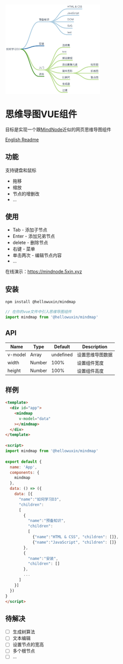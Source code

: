 <img src="./public/mindmap.png" width="300"/>

# 思维导图VUE组件

目标是实现一个跟[MindNode](https://mindnode.com)近似的网页思维导图组件

[English Readme](./README.md)

## 功能

支持键盘和鼠标

- 拖移
- 缩放
- 节点的增删改
- ...

## 使用

- Tab - 添加子节点
- Enter - 添加兄弟节点
- delete - 删除节点
- 右键 - 菜单
- 单击两次 - 编辑节点内容
- ...

在线演示：<https://mindnode.5xin.xyz>

## 安装

```sh
npm install @hellowuxin/mindmap
```

```js
// 在你的vue文件中引入思维导图组件
import mindmap from '@hellowuxin/mindmap'
```

## API

| Name    | Type   | Default   | Description    |
| ---     | ---    | ---       | ---            |
| v-model | Array  | undefined | 设置思维导图数据  |
| width   | Number | 100%      | 设置组件宽度     |
| height  | Number | 100%      | 设置组件高度     |

## 样例

```html
<template>
  <div id="app">
    <mindmap
      v-model="data"
    ></mindmap>
  </div>
</template>

<script>
import mindmap from '@hellowuxin/mindmap'

export default {
  name: 'App',
  components: {
    mindmap
  },
  data: () => ({
    data: [{
      "name":"如何学习D3",
      "children":
      [
        {
          "name":"预备知识",
          "children":
          [
            {"name":"HTML & CSS", "children": []},
            {"name":"JavaScript", "children": []}
        },
        {
          "name":"安装",
          "children": []
        },
        ...
      ]
    }]
  })
}
</script>
```

## 待解决

- [ ] 生成树算法
- [ ] 文本编辑
- [ ] 设置节点的宽高
- [ ] 多个根节点
- [ ] ...
